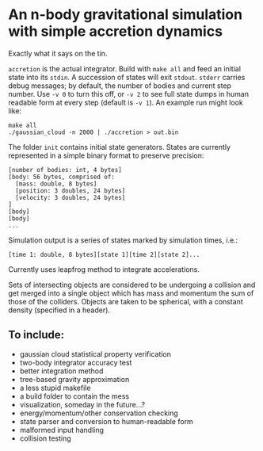 An n-body gravitational simulation with simple accretion dynamics
=================================================================

Exactly what it says on the tin.

`accretion` is the actual integrator. Build with `make all` and feed an initial
state into its `stdin`. A succession of states will exit `stdout`. `stderr` 
carries debug messages; by default, the number of bodies and current step 
number. Use `-v 0` to turn this off, or `-v 2` to see full state dumps in human
readable form at every step (default is `-v 1`). An example run might look
like:
```
make all
./gaussian_cloud -n 2000 | ./accretion > out.bin
```

The folder `init` contains initial state generators. States are currently 
represented in a simple binary format to preserve precision:
```
[number of bodies: int, 4 bytes]
[body: 56 bytes, comprised of:
  [mass: double, 8 bytes]
  [position: 3 doubles, 24 bytes]
  [velocity: 3 doubles, 24 bytes]
]
[body]
[body]
...
```
Simulation output is a series of states marked by simulation times, i.e.:
```
[time 1: double, 8 bytes][state 1][time 2][state 2]...
```

Currently uses leapfrog method to integrate accelerations.

Sets of intersecting objects are considered to be undergoing a collision and 
get merged into a single object which has mass and momentum the sum of those of
the colliders. Objects are taken to be spherical, with a constant density 
(specified in a header).

To include:
-----------
  - gaussian cloud statistical property verification
  - two-body integrator accuracy test
  - better integration method
  - tree-based gravity approximation
  - a less stupid makefile
  - a build folder to contain the mess
  - visualization, someday in the future...?
  - energy/momentum/other conservation checking
  - state parser and conversion to human-readable form
  - malformed input handling
  - collision testing
